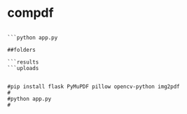 # compdf

```pip install flask PyMuPDF pillow opencv-python img2pdf

```python app.py

##folders

```results
```uploads


#pip install flask PyMuPDF pillow opencv-python img2pdf
#
#python app.py
#
